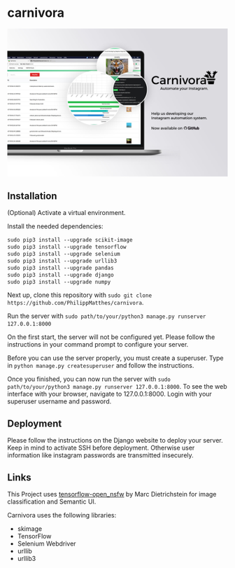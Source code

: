 # carnivora

![Showcase](MOCKUP.jpg?raw=true "DragTimer App")

## Installation
(Optional) Activate a virtual environment.

Install the needed dependencies:
```
sudo pip3 install --upgrade scikit-image
sudo pip3 install --upgrade tensorflow
sudo pip3 install --upgrade selenium
sudo pip3 install --upgrade urllib3
sudo pip3 install --upgrade pandas
sudo pip3 install --upgrade django
sudo pip3 install --upgrade numpy
```

Next up, clone this repository with `sudo git clone https://github.com/PhilippMatthes/carnivora`.

Run the server with `sudo path/to/your/python3 manage.py runserver 127.0.0.1:8000`

On the first start, the server will not be configured yet. Please follow the instructions in your command prompt to configure your server.

Before you can use the server properly, you must create a superuser. Type in `python manage.py createsuperuser` and follow the instructions.

Once you finished, you can now run the server with `sudo path/to/your/python3 manage.py runserver 127.0.0.1:8000`. To see the web interface with your browser, navigate to 127.0.0.1:8000. Login with your superuser username and password.

## Deployment
Please follow the instructions on the Django website to deploy your server. Keep in mind to activate SSH before deployment. Otherwise user information like instagram passwords are transmitted insecurely.

## Links

This Project uses [tensorflow-open_nsfw](https://github.com/mdietrichstein/tensorflow-open_nsfw) by Marc Dietrichstein
for image classification and Semantic UI.

Carnivora uses the following libraries:
- skimage
- TensorFlow
- Selenium Webdriver
- urllib
- urllib3
